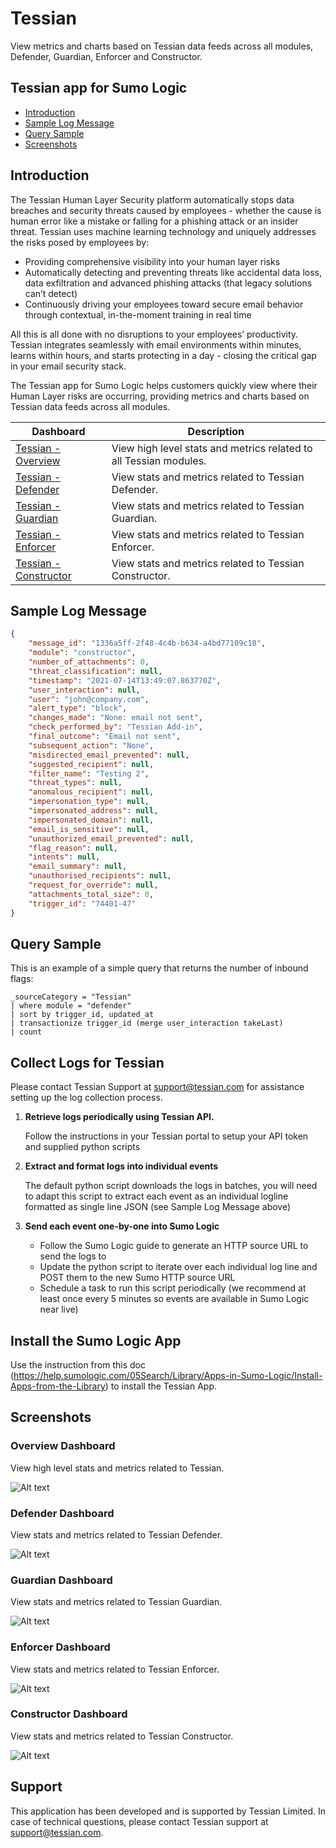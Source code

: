 # Tessian

View metrics and charts based on Tessian data feeds across all modules, Defender, Guardian, Enforcer and Constructor.

## Tessian app for Sumo Logic

- [Introduction](#introduction)
- [Sample Log Message](#sample-log-message)
- [Query Sample](#query-sample)
- [Screenshots](#screenshots)

## Introduction

The Tessian Human Layer Security platform automatically stops data breaches and security threats caused by employees - whether the cause is human error like a mistake or falling for a phishing attack or an insider threat. Tessian  uses machine learning technology and uniquely addresses the risks posed by employees by:

- Providing comprehensive visibility into your human layer risks
- Automatically detecting and preventing threats like accidental data loss, data exfiltration
and advanced phishing attacks (that legacy solutions can’t detect)
- Continuously driving your employees toward secure email behavior through contextual, in-the-moment training in real time

All this is all done with no disruptions to your employees’ productivity. Tessian integrates seamlessly with email environments within minutes, learns within hours, and starts protecting in a day - closing the critical gap in your email security stack.

The Tessian app for Sumo Logic helps customers quickly view where their Human Layer risks are occurring, providing metrics and charts based on Tessian data feeds across all modules.

| Dashboard                                       | Description                                                       |
| ----------------------------------------------- | ----------------------------------------------------------------- |
| [Tessian - Overview](#overview-dashboard)       | View high level stats and metrics related to all Tessian modules. |
| [Tessian - Defender](#defender-dashboard)       | View stats and metrics related to Tessian Defender.               |
| [Tessian - Guardian](#guardian-dashboard)       | View stats and metrics related to Tessian Guardian.               |
| [Tessian - Enforcer](#enforcer-dashboard)       | View stats and metrics related to Tessian Enforcer.               |
| [Tessian - Constructor](#constructor-dashboard) | View stats and metrics related to Tessian Constructor.            |

## Sample Log Message

```json
{
    "message_id": "1336a5ff-2f48-4c4b-b634-a4bd77109c18",
    "module": "constructor",
    "number_of_attachments": 0,
    "threat_classification": null,
    "timestamp": "2021-07-14T13:49:07.863770Z",
    "user_interaction": null,
    "user": "john@company.com",
    "alert_type": "block",
    "changes_made": "None: email not sent",
    "check_performed_by": "Tessian Add-in",
    "final_outcome": "Email not sent",
    "subsequent_action": "None",
    "misdirected_email_prevented": null,
    "suggested_recipient": null,
    "filter_name": "Testing 2",
    "threat_types": null,
    "anomalous_recipient": null,
    "impersonation_type": null,
    "impersonated_address": null,
    "impersonated_domain": null,
    "email_is_sensitive": null,
    "unauthorized_email_prevented": null,
    "flag_reason": null,
    "intents": null,
    "email_summary": null,
    "unauthorised_recipients": null,
    "request_for_override": null,
    "attachments_total_size": 0,
    "trigger_id": "74401-47"
}
```

## Query Sample

This is an example of a simple query that returns the number of inbound flags:

```text
_sourceCategory = "Tessian"
| where module = "defender"
| sort by trigger_id, updated_at
| transactionize trigger_id (merge user_interaction takeLast)
| count
```

## Collect Logs for Tessian

Please contact Tessian Support at support@tessian.com for assistance setting up the log collection process.

1. **Retrieve logs periodically using Tessian API.**

    Follow the instructions in your Tessian portal to setup your
    API token and supplied python scripts
1. **Extract and format logs into individual events**

    The default python script downloads the logs in batches,
    you will need to adapt this script to extract each event as
    an individual logline formatted as single line JSON (see Sample Log Message above)
1. **Send each event one-by-one into Sumo Logic**

    - Follow the Sumo Logic guide to generate an HTTP source URL to send the logs to
    - Update the python script to iterate over each individual log line and POST them
    to the new Sumo HTTP source URL
    - Schedule a task to run this script periodically (we recommend at least once
    every 5 minutes so events are available in Sumo Logic near live)

## Install the Sumo Logic App

Use the instruction from this doc (https://help.sumologic.com/05Search/Library/Apps-in-Sumo-Logic/Install-Apps-from-the-Library) to install the Tessian App.

## Screenshots

### Overview Dashboard

View high level stats and metrics related to Tessian.

![Alt text](resources/screenshots/tessian_overview_dashboard.jpg?raw=true "overview screenshot")

### Defender Dashboard

View stats and metrics related to Tessian Defender.

![Alt text](resources/screenshots/tessian_defender_dashboard.jpg?raw=true "defender screenshot")

### Guardian Dashboard

View stats and metrics related to Tessian Guardian.

![Alt text](resources/screenshots/tessian_guardian_dashboard.jpg?raw=true "guardian screenshot")

### Enforcer Dashboard

View stats and metrics related to Tessian Enforcer.

![Alt text](resources/screenshots/tessian_enforcer_dashboard.jpg?raw=true "enforcer screenshot")

### Constructor Dashboard

View stats and metrics related to Tessian Constructor.

![Alt text](resources/screenshots/tessian_constructor_dashboard.jpg?raw=true "constructor screenshot")

## Support

This application has been developed and is supported by Tessian Limited. In case of technical questions, please contact Tessian support at support@tessian.com.
